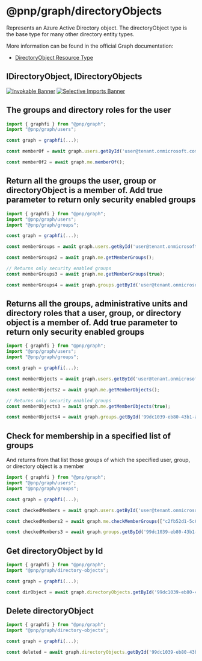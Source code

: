 # @pnp/graph/directoryObjects

Represents an Azure Active Directory object. The directoryObject type is the base type for many other directory entity types.

More information can be found in the official Graph documentation:

- [DirectoryObject Resource Type](https://docs.microsoft.com/en-us/graph/api/resources/directoryobject?view=graph-rest-1.0)

## IDirectoryObject, IDirectoryObjects

[![Invokable Banner](https://img.shields.io/badge/Invokable-informational.svg)](../concepts/invokable.md) [![Selective Imports Banner](https://img.shields.io/badge/Selective%20Imports-informational.svg)](../concepts/selective-imports.md)  

## The groups and directory roles for the user

```TypeScript
import { graphfi } from "@pnp/graph";
import "@pnp/graph/users";

const graph = graphfi(...);

const memberOf = await graph.users.getById('user@tenant.onmicrosoft.com').memberOf();

const memberOf2 = await graph.me.memberOf();

```

## Return all the groups the user, group or directoryObject is a member of. Add true parameter to return only security enabled groups

```TypeScript
import { graphfi } from "@pnp/graph";
import "@pnp/graph/users";
import "@pnp/graph/groups";

const graph = graphfi(...);

const memberGroups = await graph.users.getById('user@tenant.onmicrosoft.com').getMemberGroups();

const memberGroups2 = await graph.me.getMemberGroups();

// Returns only security enabled groups
const memberGroups3 = await graph.me.getMemberGroups(true);

const memberGroups4 = await graph.groups.getById('user@tenant.onmicrosoft.com').getMemberGroups();

```

## Returns all the groups, administrative units and directory roles that a user, group, or directory object is a member of. Add true parameter to return only security enabled groups

```TypeScript
import { graphfi } from "@pnp/graph";
import "@pnp/graph/users";
import "@pnp/graph/groups";

const graph = graphfi(...);

const memberObjects = await graph.users.getById('user@tenant.onmicrosoft.com').getMemberObjects();

const memberObjects2 = await graph.me.getMemberObjects();

// Returns only security enabled groups
const memberObjects3 = await graph.me.getMemberObjects(true);

const memberObjects4 = await graph.groups.getById('99dc1039-eb80-43b1-a09e-250d50a80b26').getMemberObjects();
```

## Check for membership in a specified list of groups

And returns from that list those groups of which the specified user, group, or directory object is a member

```TypeScript
import { graphfi } from "@pnp/graph";
import "@pnp/graph/users";
import "@pnp/graph/groups";

const graph = graphfi(...);

const checkedMembers = await graph.users.getById('user@tenant.onmicrosoft.com').checkMemberGroups(["c2fb52d1-5c60-42b1-8c7e-26ce8dc1e741","2001bb09-1d46-40a6-8176-7bb867fb75aa"]);

const checkedMembers2 = await graph.me.checkMemberGroups(["c2fb52d1-5c60-42b1-8c7e-26ce8dc1e741","2001bb09-1d46-40a6-8176-7bb867fb75aa"]);

const checkedMembers3 = await graph.groups.getById('99dc1039-eb80-43b1-a09e-250d50a80b26').checkMemberGroups(["c2fb52d1-5c60-42b1-8c7e-26ce8dc1e741","2001bb09-1d46-40a6-8176-7bb867fb75aa"]);
```

## Get directoryObject by Id

```TypeScript
import { graphfi } from "@pnp/graph";
import "@pnp/graph/directory-objects";

const graph = graphfi(...);

const dirObject = await graph.directoryObjects.getById('99dc1039-eb80-43b1-a09e-250d50a80b26');

```

## Delete directoryObject

```TypeScript
import { graphfi } from "@pnp/graph";
import "@pnp/graph/directory-objects";

const graph = graphfi(...);

const deleted = await graph.directoryObjects.getById('99dc1039-eb80-43b1-a09e-250d50a80b26').delete()

```
